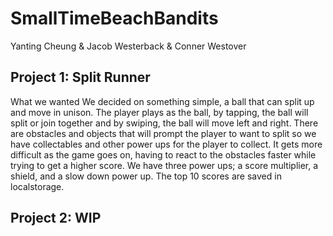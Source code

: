 # SmallTimeBeachBandits

Yanting Cheung & Jacob Westerback & Conner Westover

## Project 1: Split Runner

What we wanted
We decided on something simple, a ball that can split up and move in unison. The player plays as the ball, by tapping, the ball will split or join together and by swiping, the ball will move left and right. There are obstacles and objects that will prompt the player to want to split so we have collectables and other power ups for the player to collect. It gets more difficult as the game goes on, having to react to the obstacles faster while trying to get a higher score. We have three power ups; a score multiplier, a shield, and a slow down power up. The top 10 scores are saved in localstorage.

## Project 2: WIP
